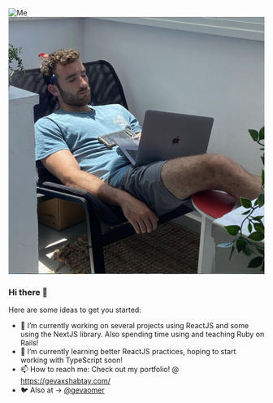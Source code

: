 <div style="display:inline-block; ">
  <img style="display:inline" src="/images/demo-day.jpg" alt="Me">

  <img style="display:inline" src="/images/me-sleeping.png" title="Also Me">
</div>

### Hi there 👋


Here are some ideas to get you started:

- 🔭 I’m currently working on several projects using ReactJS and some using the NextJS library. Also spending time using and teaching Ruby on Rails!
- 🌱 I’m currently learning better ReactJS practices, hoping to start working with TypeScript soon!
- 📫 How to reach me: Check out my portfolio! @ https://gevaxshabtay.com/ 
- 🐦 Also at -> [@gevaomer](twitter.com/gevaomer)
